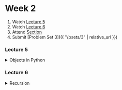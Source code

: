 # Week 2

1.  Watch [Lecture 5](#lecture5)
2.  Watch [Lecture 6](#lecture6)
3.  Attend [Section](https://www.youtube.com/embed/Fixc8hVo_cY)
4.  Submit [Problem Set 3]({{ "/psets/3" | relative_url }})

### Lecture 5
<details>
  <summary id="lecture5">Objects in Python</summary>

<div>
    <br>
    <iframe width="664" height="498" src="https://www.youtube.com/embed/B8is52oxHBw?rel=0" frameborder="0" allow="accelerometer; autoplay; encrypted-media; gyroscope; picture-in-picture" allowfullscreen></iframe>

    <ul>
        <li><a href="https://www.dropbox.com/s/dl/2omaxmjpk11trbt/lecture07.zip?dl=0">Source Code</a></li>
        <li><a href="https://archive.org/download/MIT6.00SCS11/MIT6_00SCS11_lec07_300k.mp4">Video</a></li>
    </ul>
</div>
  
</details>  

### Lecture 6
<details>
  <summary id="lecture6">Recursion</summary>

<div>
    <br>
    <iframe width="664" height="498" src="https://www.youtube.com/embed/WbWb0u8bJrU?rel=0" frameborder="0" allow="accelerometer; autoplay; encrypted-media; gyroscope; picture-in-picture" allowfullscreen></iframe>
</div>

</details>



